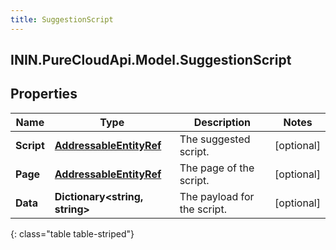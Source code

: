 ```yaml
---
title: SuggestionScript
---
```

## ININ.PureCloudApi.Model.SuggestionScript

## Properties

|Name | Type | Description | Notes|
|------------ | ------------- | ------------- | -------------|
| **Script** | [**AddressableEntityRef**](AddressableEntityRef.html) | The suggested script. | [optional] |
| **Page** | [**AddressableEntityRef**](AddressableEntityRef.html) | The page of the script. | [optional] |
| **Data** | **Dictionary&lt;string, string&gt;** | The payload for the script. | [optional] |
{: class="table table-striped"}


